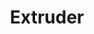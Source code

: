 ---
layout: libraries
title: "Extruder"
description: "Populate case classes from any configuration source"
github: "https://github.com/janstenpickle/extruder"
---